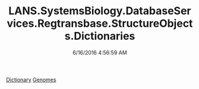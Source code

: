 ﻿---
title: LANS.SystemsBiology.DatabaseServices.Regtransbase.StructureObjects.Dictionaries
date: 6/16/2016 4:56:59 AM
---

[Dictionary](T-LANS.SystemsBiology.DatabaseServices.Regtransbase.StructureObjects.Dictionaries.Dictionary.html)
[Genomes](T-LANS.SystemsBiology.DatabaseServices.Regtransbase.StructureObjects.Dictionaries.Genomes.html)

